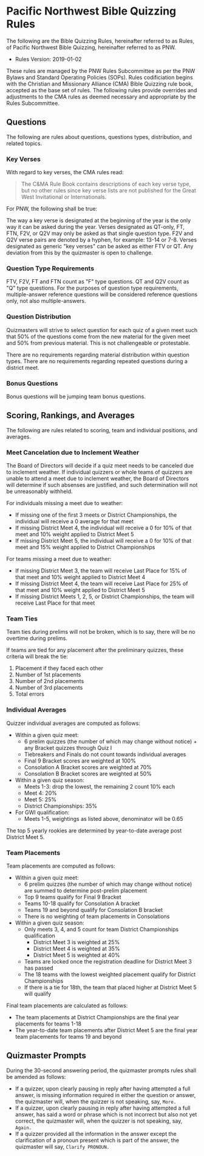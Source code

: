 # Pacific Northwest Bible Quizzing Rules

The following are the Bible Quizzing Rules, hereinafter referred to as Rules, of Pacific Northwest Bible Quizzing, hereinafter referred to as PNW.

- Rules Version: 2019-01-02

These rules are managed by the PNW Rules Subcommittee as per the PNW Bylaws and Standard Operating Policies (SOPs). Rules codificiation begins with the Christian and Missionary Alliance (CMA) Bible Quizzing rule book, accepted as the base set of rules. The following rules provide overrides and adjustments to the CMA rules as deemed necessary and appropriate by the Rules Subcommittee.

## Questions

The following are rules about questions, questions types, distribution, and related topics.

### Key Verses

With regard to key verses, the CMA rules read:

> The C&MA Rule Book contains descriptions of each key verse type, but no other rules since key verse lists are not published for the Great West Invitational or Internationals.

For PNW, the following shall be true:

The way a key verse is designated at the beginning of the year is the only way it can be asked during the year. Verses designated as QT-only, FT, FTN, F2V, or Q2V may only be asked as that single question type. F2V and Q2V verse pairs are denoted by a hyphen, for example: 13-14 or 7-8. Verses designated as generic "key verses" can be asked as either FTV or QT. Any deviation from this by the quizmaster is open to challenge.

### Question Type Requirements

FTV, F2V, FT and FTN count as "F" type questions. QT and Q2V count as "Q" type questions. For the purposes of question type requirements, multiple-answer reference questions will be considered reference questions only, not also multiple-answers.

### Question Distribution

Quizmasters will strive to select question for each quiz of a given meet such that 50% of the questions come from the new material for the given meet and 50% from previous material. This is not challengeable or protestable.

There are no requirements regarding material distribution within question types. There are no requirements regarding repeated questions during a district meet.

### Bonus Questions

Bonus questions will be jumping team bonus questions.

## Scoring, Rankings, and Averages

The following are rules related to scoring, team and individual positions, and averages.

### Meet Cancelation due to Inclement Weather

The Board of Directors will decide if a quiz meet needs to be canceled due to inclement weather. If individual quizzers or whole teams of quizzers are unable to attend a meet due to inclement weather, the Board of Directors will determine if such absenses are justified, and such determination will not be unreasonably withheld.

For individuals missing a meet due to weather:

- If missing one of the first 3 meets or District Championships, the individual will receive a 0 average for that meet
- If missing District Meet 4, the individual will receive a 0 for 10% of that meet and 10% weight applied to District Meet 5
- If missing District Meet 5, the individual will receive a 0 for 10% of that meet and 15% weight applied to District Championships

For teams missing a meet due to weather:

- If missing District Meet 3, the team will receive Last Place for 15% of that meet and 10% weight applied to District Meet 4
- If missing District Meet 4, the team will receive Last Place for 25% of that meet and 10% weight applied to District Meet 5
- If missing District Meets 1, 2, 5, or District Championships, the team will receive Last Place for that meet

### Team Ties

Team ties during prelims will not be broken, which is to say, there will be no overtime during prelims.

If teams are tied for any placement after the preliminary quizzes, these criteria will break the tie:

1. Placement if they faced each other
2. Number of 1st placements
3. Number of 2nd placements
4. Number of 3rd placements
5. Total errors

### Individual Averages

Quizzer individual averages are computed as follows:

- Within a given quiz meet:
    - 6 prelim quizzes (the number of which may change without notice) + any Bracket quizzes through Quiz I
    - Tiebreakers and Finals do not count towards individual averages
    - Final 9 Bracket scores are weighted at 100%
    - Consolation A Bracket scores are weighted at 70%
    - Consolation B Bracket scores are weighted at 50%
- Within a given quiz season:
    - Meets 1-3: drop the lowest, the remaining 2 count 10% each
    - Meet 4: 20%
    - Meet 5: 25%
    - District Championships: 35%
- For GWI qualification:
    - Meets 1-5, weightings as listed above, denominator will be 0.65

The top 5 yearly rookies are determined by year-to-date average post District Meet 5.

### Team Placements

Team placements are computed as follows:

- Within a given quiz meet:
    - 6 prelim quizzes (the number of which may change without notice) are summed to determine post-prelim placement
    - Top 9 teams qualify for Final 9 Bracket
    - Teams 10-18 qualify for Consolation A bracket
    - Teams 19 and beyond qualify for Consolation B bracket
    - There is no weighting of team placements in Consolations
- Within a given quiz season:
    - Only meets 3, 4, and 5 count for team District Championships qualification
        - District Meet 3 is weighted at 25%
        - District Meet 4 is weighted at 35%
        - District Meet 5 is weighted at 40%
    - Teams are locked once the registration deadline for District Meet 3 has passed
    - The 18 teams with the lowest weighted placement qualify for District Championships
    - If there is a tie for 18th, the team that placed higher at District Meet 5 will qualify

Final team placements are calculated as follows:

- The team placements at District Championships are the final year placements for teams 1-18
- The year-to-date team placements after District Meet 5 are the final year team placements for teams 19 and beyond

## Quizmaster Prompts

During the 30-second answering period, the quizmaster prompts rules shall be amended as follows:

- If a quizzer, upon clearly pausing in reply after having attempted a full answer, is missing information required in either the question or answer, the quizmaster will, when the quizzer is not speaking, say, `More.`
- If a quizzer, upon clearly pausing in reply after having attempted a full answer, has said a word or phrase which is not incorrect but also not yet correct, the quizmaster will, when the quizzer is not speaking, say, `Again.`
- If a quizzer provided all the information in the answer except the clarification of a pronoun present which is part of the answer, the quizmaster will say, `Clarify PRONOUN.`
